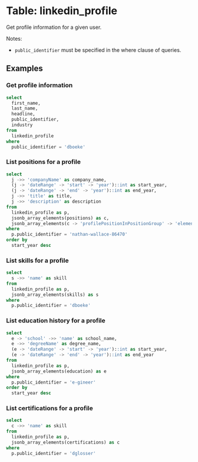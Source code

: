 # Table: linkedin_profile

Get profile information for a given user.

Notes:
* `public_identifier` must be specified in the where clause of queries.

## Examples

### Get profile information

```sql
select
  first_name,
  last_name,
  headline,
  public_identifier,
  industry
from
  linkedin_profile
where
  public_identifier = 'dboeke'
```

### List positions for a profile

```sql
select
  j ->> 'companyName' as company_name,
  (j -> 'dateRange' -> 'start' -> 'year')::int as start_year,
  (j -> 'dateRange' -> 'end' -> 'year')::int as end_year,
  j ->> 'title' as title,
  j ->> 'description' as description
from
  linkedin_profile as p,
  jsonb_array_elements(positions) as c,
  jsonb_array_elements(c -> 'profilePositionInPositionGroup' -> 'elements') as j
where
  p.public_identifier = 'nathan-wallace-86470'
order by
  start_year desc
```

### List skills for a profile

```sql
select
  s ->> 'name' as skill
from
  linkedin_profile as p,
  jsonb_array_elements(skills) as s
where
  p.public_identifier = 'dboeke'
```

### List education history for a profile

```sql
select
  e -> 'school' ->> 'name' as school_name,
  e ->> 'degreeName' as degree_name,
  (e -> 'dateRange' -> 'start' -> 'year')::int as start_year,
  (e -> 'dateRange' -> 'end' -> 'year')::int as end_year
from
  linkedin_profile as p,
  jsonb_array_elements(education) as e
where
  p.public_identifier = 'e-gineer'
order by
  start_year desc
```

### List certifications for a profile

```sql
select
  c ->> 'name' as skill
from
  linkedin_profile as p,
  jsonb_array_elements(certifications) as c
where
  p.public_identifier = 'dglosser'
```